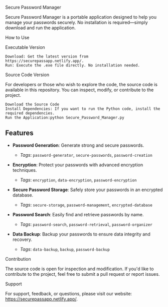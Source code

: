 Secure Password Manager

Secure Password Manager is a portable application designed to help you manage your passwords securely. No installation is required—simply download and run the application.

How to Use

Executable Version

    Download: Get the latest version from https://securepassapp.netlify.app/.
    Run: Execute the .exe file directly. No installation needed.

Source Code Version

For developers or those who wish to explore the code, the source code is available in this repository. You can inspect, modify, or contribute to the project.

    Download the Source Code
    Install Dependencies: If you want to run the Python code, install the required dependencies.
    Run the Application:python Secure_Password_Manager.py

## Features

- **Password Generation**: Generate strong and secure passwords.
  - *Tags*: `password-generator`, `secure-passwords`, `password-creation`

- **Encryption**: Protect your passwords with advanced encryption techniques.
  - *Tags*: `encryption`, `data-encryption`, `password-encryption`

- **Secure Password Storage**: Safely store your passwords in an encrypted database.
  - *Tags*: `secure-storage`, `password-management`, `encrypted-database`

- **Password Search**: Easily find and retrieve passwords by name.
  - *Tags*: `password-search`, `password-retrieval`, `password-organizer`

- **Data Backup**: Backup your passwords to ensure data integrity and recovery.
  - *Tags*: `data-backup`, `backup`, `password-backup`



Contribution

The source code is open for inspection and modification. If you'd like to contribute to the project, feel free to submit a pull request or report issues.

Support

For support, feedback, or questions, please visit our website: https://securepassapp.netlify.app/.
